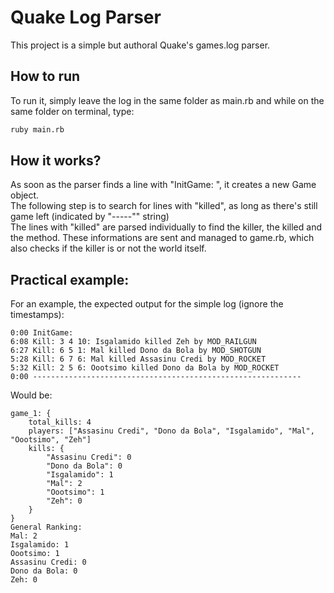 # Quake Log Parser
This project is a simple but authoral Quake's games.log parser. 

## How to run
To run it, simply leave the log in the same folder as main.rb and while on the same folder on terminal, type:

````sh
ruby main.rb
````

## How it works?
As soon as the parser finds a line with "InitGame: ", it creates a new Game object.  
The following step is to search for lines with "killed", as long as there's still game left (indicated by "-----"" string)  
The lines with "killed" are parsed individually to find the killer, the killed and the method. These informations are sent and managed to game.rb, which also checks if the killer is or not the world itself.


## Practical example: 
For an example, the expected output for the simple log (ignore the timestamps):  
```
0:00 InitGame: 
6:08 Kill: 3 4 10: Isgalamido killed Zeh by MOD_RAILGUN
6:27 Kill: 6 5 1: Mal killed Dono da Bola by MOD_SHOTGUN
5:28 Kill: 6 7 6: Mal killed Assasinu Credi by MOD_ROCKET
5:32 Kill: 2 5 6: Oootsimo killed Dono da Bola by MOD_ROCKET
0:00 ------------------------------------------------------------
```
Would be:
```
game_1: {
    total_kills: 4
    players: ["Assasinu Credi", "Dono da Bola", "Isgalamido", "Mal", "Oootsimo", "Zeh"]
    kills: {
        "Assasinu Credi": 0
        "Dono da Bola": 0
        "Isgalamido": 1
        "Mal": 2
        "Oootsimo": 1
        "Zeh": 0
    }
}
General Ranking:
Mal: 2
Isgalamido: 1
Oootsimo: 1
Assasinu Credi: 0
Dono da Bola: 0
Zeh: 0
```
